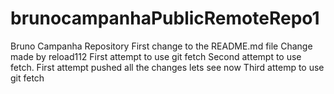 # brunocampanhaPublicRemoteRepo1
Bruno Campanha Repository
First change to the README.md file
Change made by reload112
First attempt to use git fetch
Second attempt to use fetch. First attempt pushed all the changes lets see now
Third attemp to use git fetch